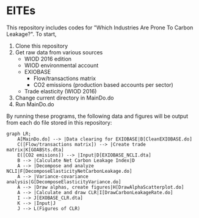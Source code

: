# EITEs

This repository includes codes for "Which Industries Are Prone To Carbon Leakage?". To start, 
1. Clone this repository
2. Get raw data from various sources
   - WIOD 2016 edition
   - WIOD environmental account
   - EXIOBASE
        - Flow/transactions matrix
        - CO2 emissions (production based accounts per sector)
   - Trade elasticity (WIOD 2016)
3. Change current directory in MainDo.do
4. Run MainDo.do

By running these programs, the following data and figures will be output from each do file stored in this repository:

```mermaid
graph LR;
    A[MainDo.do] --> |Data clearing for EXIOBASE|B[CleanEXIOBASE.do]
    C([Flow/transactions matrix]) --> |Create trade matrix|K[GOABSts.dta]
    E([CO2 emisions]) --> |Input|D[EXIOBASE_NCLI.dta]
    B --> |Calculate Net Carbon Leakage Index|D
    A --> |Decompose and analyze NCLI|F[DecomposeElasticityNetCarbonLeakage.do]
    A --> |Variance-covariance analysis|G[DecomposeElasticityVariance.do]
    A --> |Draw alphas, create figures|H[DrawAlphaScatterplot.do]
    A --> |Calculate and draw CLR|I[DrawCarbonLeakageRate.do]
    I --> J[EXOBASE_CLR.dta]
    K --> |Input|J
    J --> L(Figures of CLR)
   
```
